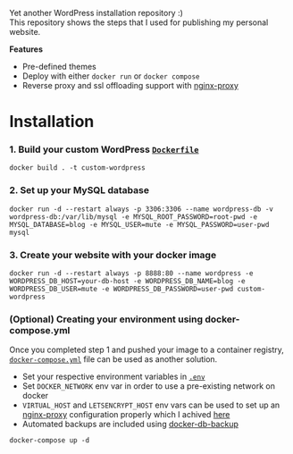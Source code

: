 Yet another WordPress installation repository :)  
This repository shows the steps that I used for publishing my personal website.  

**Features**
- Pre-defined themes
- Deploy with either `docker run` or `docker compose`
- Reverse proxy and ssl offloading support with [nginx-proxy](https://github.com/nginx-proxy/nginx-proxy)

# Installation 

### 1. Build your custom WordPress [`Dockerfile`](./Dockerfile)

`docker build . -t custom-wordpress`

### 2. Set up your MySQL database

`docker run -d --restart always -p 3306:3306 --name wordpress-db -v wordpress-db:/var/lib/mysql -e MYSQL_ROOT_PASSWORD=root-pwd -e MYSQL_DATABASE=blog -e MYSQL_USER=mute -e MYSQL_PASSWORD=user-pwd mysql`

### 3. Create your website with your docker image

`docker run -d --restart always -p 8888:80 --name wordpress -e WORDPRESS_DB_HOST=your-db-host -e WORDPRESS_DB_NAME=blog -e WORDPRESS_DB_USER=mute -e WORDPRESS_DB_PASSWORD=user-pwd custom-wordpress`

### (Optional) Creating your environment using docker-compose.yml

Once you completed step 1 and pushed your image to a container registry, [`docker-compose.yml`](./docker-compose.yml)  file can be used as another solution.  
- Set your respective environment variables in [`.env`](./.env)  
- Set `DOCKER_NETWORK` env var in order to use a pre-existing network on docker
- `VIRTUAL_HOST` and `LETSENCRYPT_HOST` env vars can be used to set up an [nginx-proxy](https://github.com/nginx-proxy/nginx-proxy) configuration properly which I achived [here](https://github.com/mustafa-korkmaz/nginx-multiple-sites)
- Automated backups are included using [docker-db-backup](https://github.com/tiredofit/docker-db-backup)

`docker-compose up -d`
